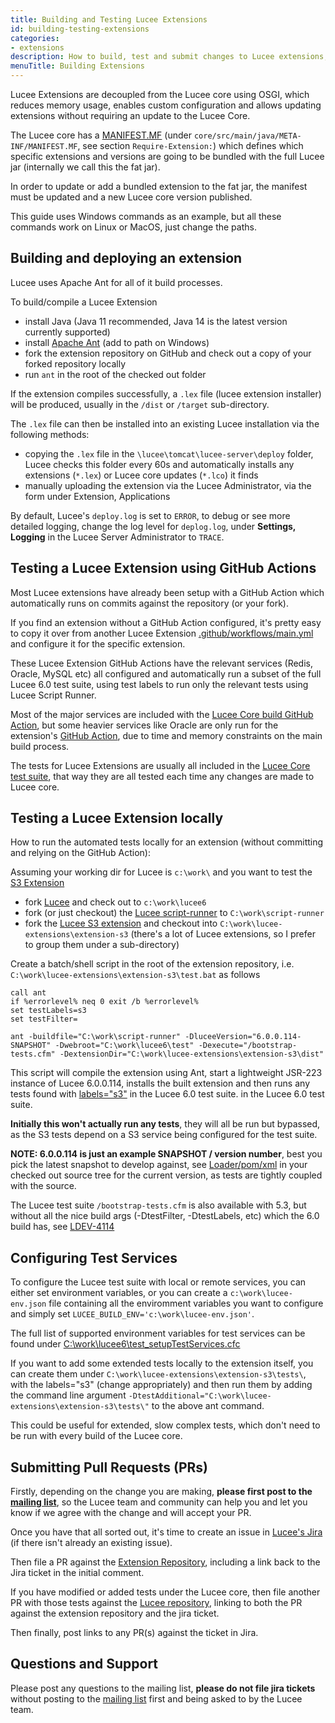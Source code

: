 ```yaml
---
title: Building and Testing Lucee Extensions
id: building-testing-extensions
categories:
- extensions
description: How to build, test and submit changes to Lucee extensions, using Ant, GitHub and Lucee script-runner
menuTitle: Building Extensions
---
```


Lucee Extensions are decoupled from the Lucee core using OSGI, which reduces memory usage, enables custom configuration and allows updating extensions without requiring an update to the Lucee Core.

The Lucee core has a [MANIFEST.MF](https://github.com/lucee/Lucee/blob/6.0/core/src/main/java/META-INF/MANIFEST.MF) (under `core/src/main/java/META-INF/MANIFEST.MF`, see section `Require-Extension:`) which defines which specific extensions and versions are going to be bundled with the full Lucee jar (internally we call this the fat jar).

In order to update or add a bundled extension to the fat jar, the manifest must be updated and a new Lucee core version published.

This guide uses Windows commands as an example, but all these commands work on Linux or MacOS, just change the paths.

## Building and deploying an extension

Lucee uses Apache Ant for all of it build processes.

To build/compile a Lucee Extension

- install Java (Java 11 recommended, Java 14 is the latest version currently supported)
- install [Apache Ant](https://ant.apache.org/) (add to path on Windows)
- fork the extension repository on GitHub and check out a copy of your forked repository locally
- run `ant` in the root of the checked out folder

If the extension compiles successfully, a `.lex` file (lucee extension installer) will be produced, usually in the `/dist` or `/target` sub-directory.

The `.lex` file can then be installed into an existing Lucee installation via the following methods:

- copying the `.lex` file in the `\lucee\tomcat\lucee-server\deploy` folder, Lucee checks this folder every 60s and automatically installs any extensions (`*.lex`) or Lucee core updates (`*.lco`) it finds
- manually uploading the extension via the Lucee Administrator, via the form under Extension, Applications

By default, Lucee's `deploy.log` is set to `ERROR`, to debug or see more detailed logging, change the log level for `deplog.log`, under **Settings, Logging** in the Lucee Server Administrator to `TRACE`.

## Testing a Lucee Extension using GitHub Actions

Most Lucee extensions have already been setup with a GitHub Action which automatically runs on commits against the repository (or your fork).

If you find an extension without a GitHub Action configured, it's pretty easy to copy it over from another Lucee Extension [.github/workflows/main.yml](https://github.com/lucee/extension-s3/blob/master/.github/workflows/main.yml) and configure it for the specific extension.

These Lucee Extension GitHub Actions have the relevant services (Redis, Oracle, MySQL etc) all configured and automatically run a subset of the full Lucee 6.0 test suite, using test labels to run only the relevant tests using Lucee Script Runner.

Most of the major services are included with the [Lucee Core build GitHub Action](https://github.com/lucee/Lucee/blob/6.0/.github/workflows/main.yml), but some heavier services like Oracle are only run for the extension's [GitHub Action](https://github.com/lucee/extension-jdbc-oracle/blob/master/.github/workflows/main.yml), due to time and memory constraints on the main build process.

The tests for Lucee Extensions are usually all included in the [Lucee Core test suite](https://github.com/lucee/Lucee/tree/6.0/test), that way they are all tested each time any changes are made to Lucee core.

## Testing a Lucee Extension locally

How to run the automated tests locally for an extension (without committing and relying on the GitHub Action):

Assuming your working dir for Lucee is `c:\work\` and you want to test the [S3 Extension](https://github.com/lucee/extension-s3)

- fork [Lucee](https://github.com/lucee/Lucee) and check out to `c:\work\lucee6`
- fork (or just checkout) the [Lucee script-runner](https://github.com/lucee/script-runner) to `C:\work\script-runner`
- fork the [Lucee S3 extension](https://github.com/lucee/extension-s3) and checkout into `C:\work\lucee-extensions\extension-s3` (there's a lot of Lucee extensions, so I prefer to group them under a sub-directory)

Create a batch/shell script in the root of the extension repository, i.e. `C:\work\lucee-extensions\extension-s3\test.bat` as follows

```
call ant
if %errorlevel% neq 0 exit /b %errorlevel%
set testLabels=s3
set testFilter=

ant -buildfile="C:\work\script-runner" -DluceeVersion="6.0.0.114-SNAPSHOT" -Dwebroot="C:\work\lucee6\test" -Dexecute="/bootstrap-tests.cfm" -DextensionDir="C:\work\lucee-extensions\extension-s3\dist"
```

This script will compile the extension using Ant, start a lightweight JSR-223 instance of Lucee 6.0.0.114, installs the built extension and then runs any tests found with [labels="s3"](https://github.com/lucee/Lucee/blob/6.0/test/extension/S3.cfc#L19) in the Lucee 6.0 test suite. in the Lucee 6.0 test suite.

**Initially this won't actually run any tests**, they will all be run but bypassed, as the S3 tests depend on a S3 service being configured for the test suite.

**NOTE: 6.0.0.114 is just an example SNAPSHOT / version number**, best you pick the latest snapshot to develop against, see [Loader/pom/xml](https://github.com/lucee/Lucee/blob/6.0/loader/pom.xml) in your checked out source tree for the current version, as tests are tightly coupled with the source.

The Lucee test suite `/bootstrap-tests.cfm` is also available with 5.3, but without all the nice build args (-DtestFilter, -DtestLabels, etc) which the 6.0 build has, see [LDEV-4114](https://luceeserver.atlassian.net/browse/LDEV-4114)

## Configuring Test Services

To configure the Lucee test suite with local or remote services, you can either set environment variables, or you can create a `c:\work\lucee-env.json` file containing all the enviromment variables you want to configure and simply set `LUCEE_BUILD_ENV='c:\work\lucee-env.json'`.

The full list of supported environment variables for test services can be found under [C:\work\lucee6\test\_setupTestServices.cfc](https://github.com/lucee/Lucee/blob/6.0/test/_setupTestServices.cfc)

If you want to add some extended tests locally to the extension itself, you can create them under `C:\work\lucee-extensions\extension-s3\tests\`, with the labels="s3" (change appropriately) and then run them by adding the command line argument `-DtestAdditional="C:\work\lucee-extensions\extension-s3\tests\"` to the above ant command.

This could be useful for extended, slow complex tests, which don't need to be run with every build of the Lucee core.

## Submitting Pull Requests (PRs)

Firstly, depending on the change you are making, **please first post to the [mailing list](https://dev.lucee.org/)**, so the Lucee team and community can help you and let you know if we agree with the change and will accept your PR.

Once you have that all sorted out, it's time to create an issue in [Lucee's Jira](https://luceeserver.atlassian.net/projects/LDEV/summary) (if there isn't already an existing issue).

Then file a PR against the [Extension Repository](https://github.com/lucee/extension-s3/pulls), including a link back to the Jira ticket in the initial comment.

If you have modified or added tests under the Lucee core, then file another PR with those tests against the [Lucee repository](https://github.com/lucee/Lucee/pulls), linking to both the PR against the extension repository and the jira ticket.

Then finally, post links to any PR(s) against the ticket in Jira.

## Questions and Support

Please post any questions to the mailing list, **please do not file jira tickets** without posting to the [mailing list](https://dev.lucee.org/) first and being asked to by the Lucee team.
